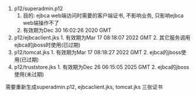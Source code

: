 1.	p12/superadmin.p12
	1.	目的: ejbca web端访问时需要的客户端证书, 不影响业务, 只影响ejbca web端操作不了
	2.	有效期为Dec 30 16:02:26 2020 GMT
2.	 p12/ejbcaclient.jks
	1.	 有效期为Mar 17 08:18:07 2022 GMT
	2.	 其它服务调用ejbca的jboss时使用(已过期)
3.	 p12/tomcat.jks
	1.	 有效期为Mar 17 08:18:27 2022 GMT
	2.	 ejbca的jboss使用(已过期)
4.	 p12/truststore.jks
	1.	 有效期为Dec 26 06:15:05 2025 GMT
	2.	 ejbca的jboss使用(未过期)

需要重新生成superadmin.p12, ejbcaclient.jks, tomcat.jks 三张证书
